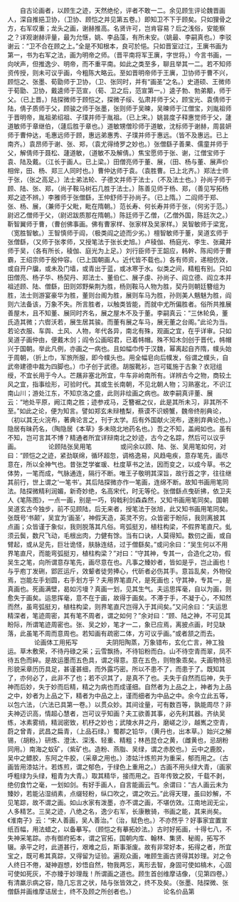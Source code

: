 <!-- { "loadSidebar": true } -->
　　自古论画者，以顾生之迹，天然绝伦，评者不敢一二。余见顾生评论魏晋画人，深自推挹卫协，（卫协、顾恺之并见第五卷。）即知卫不下于顾矣。只如狸骨之方，右军叹重；龙头之画，谢赫推高。名贤许可，岂肯容易？后之浅俗，安能察之？详观谢赫评量，最为允惬，姚、李品藻，有所未安。（姚最、李嗣真也。）李驳谢云：“卫不合在顾之上。”全是不知根本，良可於悒。只如晋室过江，王廙书画为第一，书为右军之法，画为明帝之师。（晋平南将军王廙，字世将。）今言书画，一向吠声，但推逸少、明帝，而不重平南。如此之类至多，聊且举其一二。若不知师资传授，则未可议乎画，今粗陈大略云。至如晋明帝师于王廙，卫协师于曹不兴，顾恺之、张墨、荀勖师于卫协，（卫、张同时，并有“画圣”之名。）史道硕、王微师于荀勖、卫协，戴逵师于范宣，（荀、卫之后，范宣第一。）逵子勃、勃弟颙，师于父。（已上晋。）陆探微师于顾恺之，探微子绥、弘肃并师于父，顾宝光、袁倩师于陆，倩子质师于父，顾骏之师于张墨，张则师于吴暕，吴暕师于江僧宝，刘胤祖师于晋明帝，胤祖弟绍祖、子璞并师于胤祖。（已上宋。）姚昙度子释惠觉师于父，蘧道敏师于章继伯，（蘧后胜于章也。）道敏甥僧珍师于道敏，沈标师于谢赫，周昙妍师于曹仲达，毛惠远师于顾，惠远弟惠秀、子璞并师于惠远。（皆不及惠远。已上南齐。）袁昂师于谢、张、郑，（袁尤得绮罗之妙也。）张僧繇子善果、儒童并师于父，解倩师于聂松、蘧道敏，（道敏不及解倩。）焦宝愿师于张、谢，江僧宝师于袁、陆及戴。（江长于画人。已上梁。）田僧亮师于董、展，（田、杨与董、展声价相侔，田、杨、郑三人同时也。）曹仲达师于袁。（袁胜曹。已上北齐。）郑法士师于张，（张之高足。）法士弟法轮、子德文并师于法士，（不及法士也。）孙尚子师于顾、陆、张、郑，（尚子鞍马树石几胜于法士。）陈善见师于杨、郑，（善见写拓杨郑之迹不辨。）李雅师于张僧繇，王仲舒师于孙尚子。（已上隋。）二阎师于郑、张、杨、展，（兼师于父毗，毗在隋朝。）范长寿、何长寿并师于张，（何劣于范。）尉迟乙僧师于父，（尉迟跋质那在隋朝。）陈廷师于乙僧，（乙僧外国，陈廷次之。）靳智翼师于曹，（曹创佛事画。佛有曹家样、张家样及吴家样。）吴智敏师于梁宽，（宽胜智敏。）王智慎师于阎，（极类阎之迹而少劣。）檀智敏师于董，吴道玄师于张僧繇，（又师于张孝师，又授笔法于张长史旭。）卢稜伽、杨庭光、李生、张藏并师于吴，（各有所长，稜伽、庭光为上足。）刘行臣师于王韶应，韩幹、陈闳师于曹霸，王绍宗师于殷仲容。（已上国朝画人。近代皆不载也。）各有师资，递相仿效，或自开户牖，或未及门墙，或青出于蓝，或冰寒于水。似类之间，精粗有别。只如田僧亮、杨子华、杨契丹、郑法士、董伯仁、展子虔、孙尚子、阎立德、阎立本并祖述顾、陆、僧繇，田则郊野柴荆为胜，杨则鞍马人物为胜，契丹则朝廷簪组为胜，法士则游宴豪华为胜，董则台阁为胜，展则车马为胜，孙则美人魑魅为胜，阎则六法备该，万象不失。所言胜者，以触类皆能，而就中尤所偏胜者。俗所共推展善屋木，且不知董、展同时齐名，展之屋木不及于董。李嗣真云：“三休轮奂，董氏造其微；六辔沃若，展生居其骏。而董有展之车马，展无董之台阁。”此论为当。若论衣服、车舆、土风、人物，年代各异，南北有殊，观画之宜，在乎详审。只如吴道子画仲由，便戴木剑；阎令公画昭君，已着帏帽。殊不知木剑创于晋代，帏帽兴于国朝。举此凡例，亦画之一病也。且如幅巾传于汉魏，幂离起自齐隋，幞头始于周朝，（折上巾，军旅所服，即今幞头也。用全幅皂向后幞发，俗谓之幞头，自武帝建德中裁为四脚也。）巾子创于武德。胡服靴衫，岂可辄施于古象？衣冠组绶，不宜长用于今人。芒屩非塞北所宜，牛车非岭南所有。详辨古今之物，商较土风之宜，指事绘形，可验时代。其或生长南朝，不见北朝人物；习熟塞北，不识江南山川；游处江东，不知京洛之盛，此则非绘画之病也。故李嗣真评董、展云：“地处平原，阙江南之胜；迹参戎马，乏簪裾之仪，此是其所未习，非其所不至。”如此之论，便为知言。譬如郑玄未辩楂梨，蔡谟不识螃蟹，魏帝终削典论，（初以其无火浣布，著典论言之，刊于太学。后有外国献火浣布，遂削弃典论也。）隐居有昧药名，（陶隐居《本草》多未晓北地药名也。）吾之不知，盖阙如也。虽有不知，岂可言其不博？精通者所宜详辩南北之妙迹，古今之名踪，然后可以议乎画。
　　
　　论顾陆张吴用笔
　　
　　或问余以顾、陆、张、吴用笔如何，对曰：“顾恺之之迹，紧劲联绵，循环超忽，调格逸易，风趋电疾，意存笔先，画尽意在，所以全神气也。昔张芝学崔瑗、杜度草书之法，因而变之，以成今草。书之体势，一笔而成，气脉通连，隔行不断。唯王子敬明其深旨，故行首之字，往往继其前行，世上谓之‘一笔书’。其后陆探微亦作一笔画，连绵不断。故知书画用笔同法。陆探微精利润媚，新奇妙绝，名高宋代，时无等伦。张僧繇点曳斫拂，依卫夫人《笔陈图》，一点一画，别是一巧，钩戟利剑森森然，又知书画用笔同矣。国朝吴道玄古今独步，前不见顾陆，后无来者，授笔法于张旭，此又知书画用笔同矣。张既号‘书颠’，吴宜为‘画圣’，神假天造，英灵不穷。众皆密于盼际，我则离披其点画；众皆谨于象似，我则脱落其凡俗。弯弧挺刃，植柱构梁，不假界笔直尺。虬须云鬓，数尺飞动，毛根出肉，力健有馀。当有口诀，人莫得知。数仞之画，或自臂起，或从足先，巨壮诡怪，肤脉连结，过于僧繇矣。”或问余曰：“吴生何以不用界笔直尺，而能弯弧挺刃，植柱构梁？”对曰：“守其神，专其一，合造化之功，假吴生之笔，向所谓意存笔先，画尽意在也。凡事之臻妙者，皆如是乎，岂止画也！与乎庖丁发硎，郢匠运斤，效颦者徒劳捧心，代斫者必伤其手。意旨乱矣，外物役焉，岂能左手划圆，右手划方乎？夫用界笔直尺，是死画也；守其神，专其一，是真画也。死画满壁，曷如污墁？真画一划，见其生气。夫运思挥毫，自以为画，则愈失于画矣。运思挥毫，意不在于画，故得于画矣。不滞于手，不凝于心，不知然而然，虽弯弧挺刃，植柱构梁，则界笔直尺岂得入于其间矣。”又问余曰：“夫运思精深者，笔迹周密，其有笔不周者，谓之如何？”余对曰：“顾、陆之神，不可见其盼际，所谓笔迹周密也。张、吴之妙，笔才一二，象已应焉，离披点画，时见缺落，此虽笔不周而意周也。若知画有疏密二体，方可议乎画。”或者颔之而去。
　　
　　论画体工用拓写
　　
　　夫阴阳陶蒸，万象错布，玄化亡言，神工独运。草木敷荣，不待丹碌之采；云雪飘扬，不待铅粉而白。山不待空青而翠，凤不待五色而綷。是故运墨而五色具，谓之得意。意在五色，则物象乖矣。夫画物特忌形貌采章历历具足，甚谨甚细，而外露巧密。所以不患不了，而患于了。既知其了，亦何必了，此非不了也；若不识其了，是真不了也。夫失于自然而后神，失于神而后妙，失于妙而后精，精之为病也而成谨细。自然者为上品之上，神者为上品之中，妙者为上品之下，精者为中品之上，谨而细者为中品之中。余今立此五等，以包六法，（六法已具第一卷。）以贯众妙。其间诠量，可有数百等，孰能周尽？非夫神迈识高，情超心慧者，岂可议乎知画？夫工欲善其事，必先利其器。齐纨吴练，冰素雾绡，精润密致，机杼之妙也；武陵水井之丹，磨嵯之沙，越嶲之空青，蔚之曾青，武昌之扁青，（上品石绿。）蜀郡之铅华，（黄丹也，出本草。）始兴之解锡，（胡粉。）研炼、澄汰、深浅、轻重、精粗；林邑昆仓之黄，（雌黄也，忌胡粉同用。）南海之蚁矿，（紫矿也。造粉、燕脂、吴绿，谓之赤胶也。）云中之鹿胶，吴中之鳔胶，东阿之牛胶，（采章之用也。）漆姑汁炼煎并为重采，郁而用之。（古画皆用漆姑汁。若炼煎，谓之郁色，于绿色上重用之。）古画不用头绿大青，（画家呼粗绿为头绿，粗青为大青。）取其精华，接而用之。百年传致之胶，千载不剥，绝仞食竹之毫，一划如剑。有好手画人，自言能画云气。余谓曰：“古人画云未为臻妙，若能沾湿绡素，点缀轻粉，纵口吹之，谓之吹云。”此得天理，虽曰妙解，不见笔踪，故不谓之画。如山水家有泼墨，亦不谓之画，不堪仿效。江南地润无尘，人多精艺。三吴之迹，八绝之名，逸少右军，长康散骑，书画之能，其来尚矣。《淮南子》云：“宋人善画，吴人善治。”（治，赋色也。）不亦然乎？好事家宜置宣纸百幅，用法蜡之，以备摹写。（顾恺之有摹拓妙法。）古时好拓画，十得七八，不失神采笔踪。亦有御府拓本，谓之官拓，国朝内库、翰林、集贤、秘阁，拓写不辍。承平之时，此道甚行，艰难之后，斯事渐废。故有非常好本，拓得之者，所宜宝之，既可希其真踪，又得留为证验。遍观众画，唯顾生画古贤得其妙理。对之令人终日不倦，凝神遐想，妙悟自然，物我两忘，离形去智，身固可使如槁木，心固可使如死灰，不亦臻于妙理哉！所谓画之道也。顾生首创维摩诘像，（见第四卷。）有清羸示病之容，隐几忘言之状，陆与张皆效之，终不及矣。（张墨、陆探微、张僧繇并画维摩诘居士，终不及顾之所创者也。）
　　
　　论名价品第
　　
